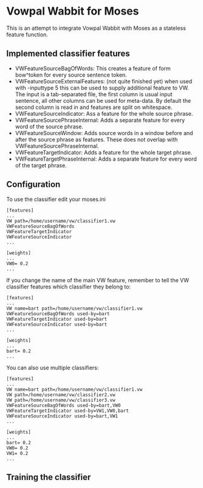 Vowpal Wabbit for Moses
=======================

This is an attempt to integrate Vowpal Wabbit with Moses as a stateless feature
function.

Implemented classifier features
-------------------------------

* VWFeatureSourceBagOfWords: This creates a feature of form bow^token for every
source sentence token.
* VWFeatureSourceExternalFeatures: (not quite finished yet) when used with -inputtype 5 this can be used to supply additional feature to VW. The input is a tab-separated file, the first column is usual input sentence, all other columns can be used for meta-data. By default the second column is read in and features are split on whitespace. 
* VWFeatureSourceIndicator: Ass a feature for the whole source phrase.
* VWFeatureSourcePhraseInternal: Adds a separate feature for every word of the source phrase.
* VWFeatureSourceWindow: Adds source words in a window before and after the source phrase as features. These does not overlap with VWFeatureSourcePhraseInternal.
* VWFeatureTargetIndicator: Adds a feature for the whole target phrase.
* VWFeatureTargetPhraseInternal: Adds a separate feature for every word of the target phrase.

Configuration
-------------

To use the classifier edit your moses.ini

    [features]
    ...
    VW path=/home/username/vw/classifier1.vw
    VWFeatureSourceBagOfWords
    VWFeatureTargetIndicator
    VWFeatureSourceIndicator
    ...
     
    [weights]
    ...
    VW0= 0.2
    ...

If you change the name of the main VW feature, remember to tell the VW classifier
features which classifier they belong to:

    [features]
    ...
    VW name=bart path=/home/username/vw/classifier1.vw 
    VWFeatureSourceBagOfWords used-by=bart
    VWFeatureTargetIndicator used-by=bart
    VWFeatureSourceIndicator used-by=bart
    ...
    
    [weights]
    ...
    bart= 0.2
    ...

You can also use multiple classifiers:

    [features]
    ...
    VW name=bart path=/home/username/vw/classifier1.vw 
    VW path=/home/username/vw/classifier2.vw
    VW path=/home/username/vw/classifier3.vw
    VWFeatureSourceBagOfWords used-by=bart,VW0 
    VWFeatureTargetIndicator used-by=VW1,VW0,bart
    VWFeatureSourceIndicator used-by=bart,VW1
    ...
    
    [weights]
    ...
    bart= 0.2
    VW0= 0.2
    VW1= 0.2
    ...

Training the classifier
-----------------------
